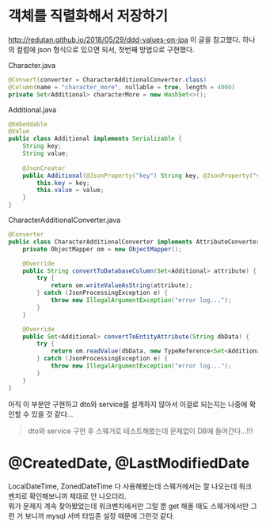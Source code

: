 # 객체를 직렬화해서 저장하기
http://redutan.github.io/2018/05/29/ddd-values-on-jpa 이 글을 참고했다. 하나의 컬럼에 json 형식으로 있으면 되서, 첫번째 방법으로 구현했다.

Character.java
```java
@Convert(converter = CharacterAdditionalConverter.class)
@Column(name = "character_more", nullable = true, length = 4000)
private Set<Additional> characterMore = new HashSet<>();
```

Additional.java
```java
@Embeddable
@Value
public class Additional implements Serializable {
    String key;
    String value;
	
    @JsonCreator
    public Additional(@JsonProperty("key") String key, @JsonProperty("value") String value) {
        this.key = key;
        this.value = value;
    }
}
```

CharacterAdditionalConverter.java
```java
@Converter
public class CharacterAdditionalConverter implements AttributeConverter<Set<Additional>, String> {
    private ObjectMapper om = new ObjectMapper();

    @Override
    public String convertToDatabaseColumn(Set<Additional> attribute) {
        try {
            return om.writeValueAsString(attribute);
        } catch (JsonProcessingException e) {
            throw new IllegalArgumentException("error log...");
        }
    }

    @Override
    public Set<Additional> convertToEntityAttribute(String dbData) {
        try {
            return om.readValue(dbData, new TypeReference<Set<Additional>>() { });
        } catch (JsonProcessingException e) {
            throw new IllegalArgumentException("error log...");
        }
    }
}
```

아직 이 부분만 구현하고 dto와 service를 설계하지 않아서 이걸로 되는지는 나중에 확인할 수 있을 것 같다...
> dto와 service 구현 후 스웨거로 테스트해봤는데 문제없이 DB에 들어간다...!!!

# @CreatedDate, @LastModifiedDate
LocalDateTime, ZonedDateTime 다 사용해봤는데 스웨거에서는 잘 나오는데 워크벤치로 확인해보니까 제대로 안 나오더라.  
뭐가 문제지 계속 찾아봤었는데 워크벤치에서만 그럴 뿐 get 해올 때도 스웨거에서만 그런 거 보니까 mysql 서버 타임존 설정 때문에 그런것 같다.
